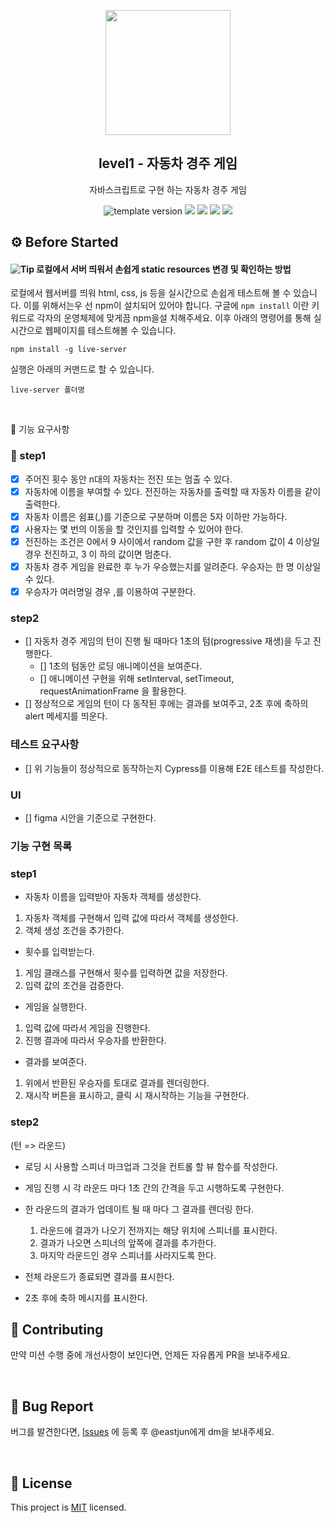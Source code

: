 <p align="middle" >
  <img width="200px;" src="https://user-images.githubusercontent.com/50367798/106415730-2645a280-6493-11eb-876c-ef7172652261.png"/>
</p>
<h2 align="middle">level1 - 자동차 경주 게임</h2>
<p align="middle">자바스크립트로 구현 하는 자동차 경주 게임</p>
<p align="middle">
  <img src="https://img.shields.io/badge/version-1.0.0-blue?style=flat-square" alt="template version"/>
  <img src="https://img.shields.io/badge/language-html-red.svg?style=flat-square"/>
  <img src="https://img.shields.io/badge/language-css-blue.svg?style=flat-square"/>
  <img src="https://img.shields.io/badge/language-js-yellow.svg?style=flat-square"/>
  <img src="https://img.shields.io/badge/license-MIT-brightgreen.svg?style=flat-square"/>
</p>

## ⚙️ Before Started

#### <img alt="Tip" src="https://img.shields.io/static/v1.svg?label=&message=Tip&style=flat-square&color=673ab8"> 로컬에서 서버 띄워서 손쉽게 static resources 변경 및 확인하는 방법

로컬에서 웹서버를 띄워 html, css, js 등을 실시간으로 손쉽게 테스트해 볼 수 있습니다. 이를 위해서는우
선 npm이 설치되어 있어야 합니다. 구글에 `npm install` 이란 키워드로 각자의 운영체제에 맞게끔 npm을설
치해주세요. 이후 아래의 명령어를 통해 실시간으로 웹페이지를 테스트해볼 수 있습니다.

```
npm install -g live-server
```

실행은 아래의 커맨드로 할 수 있습니다.

```
live-server 폴더명
```

<br>

🎯 기능 요구사항

### 🎯 step1

- [x] 주어진 횟수 동안 n대의 자동차는 전진 또는 멈출 수 있다.
- [x] 자동차에 이름을 부여할 수 있다. 전진하는 자동차를 출력할 때 자동차 이름을 같이 출력한다.
- [x] 자동차 이름은 쉼표(,)를 기준으로 구분하며 이름은 5자 이하만 가능하다.
- [x] 사용자는 몇 번의 이동을 할 것인지를 입력할 수 있어야 한다.
- [x] 전진하는 조건은 0에서 9 사이에서 random 값을 구한 후 random 값이 4 이상일 경우 전진하고, 3 이
      하의 값이면 멈춘다.
- [x] 자동차 경주 게임을 완료한 후 누가 우승했는지를 알려준다. 우승자는 한 명 이상일 수 있다.
- [x] 우승자가 여러명일 경우 ,를 이용하여 구분한다.

### step2

- [] 자동차 경주 게임의 턴이 진행 될 때마다 1초의 텀(progressive 재생)을 두고 진행한다.
  - [] 1초의 텀동안 로딩 애니메이션을 보여준다.
  - [] 애니메이션 구현을 위해 setInterval, setTimeout, requestAnimationFrame 을 활용한다.
- [] 정상적으로 게임의 턴이 다 동작된 후에는 결과를 보여주고, 2초 후에 축하의 alert 메세지를 띄운다.

### 테스트 요구사항

- [] 위 기능들이 정상적으로 동작하는지 Cypress를 이용해 E2E 테스트를 작성한다.

### UI

- [] figma 시안을 기준으로 구현한다.

### 기능 구현 목록

### step1

- 자동차 이름을 입력받아 자동차 객체를 생성한다.

1. 자동차 객체를 구현해서 입력 값에 따라서 객체를 생성한다.
2. 객체 생성 조건을 추가한다.

- 횟수를 입력받는다.

1. 게임 클래스를 구현해서 횟수를 입력하면 값을 저장한다.
2. 입력 값의 조건을 검증한다.

- 게임을 실행한다.

1. 입력 값에 따라서 게임을 진행한다.
2. 진행 결과에 따라서 우승자를 반환한다.

- 결과를 보여준다.

1. 위에서 반환된 우승자를 토대로 결과를 렌더링한다.
2. 재시작 버튼을 표시하고, 클릭 시 재시작하는 기능을 구현한다.

### step2

(턴 => 라운드)

- 로딩 시 사용할 스피너 마크업과 그것을 컨트롤 할 뷰 함수를 작성한다.

- 게임 진행 시 각 라운드 마다 1초 간의 간격을 두고 시행하도록 구현한다.

- 한 라운드의 결과가 업데이트 될 때 마다 그 결과를 렌더링 한다.

  1. 라운드에 결과가 나오기 전까지는 해당 위치에 스피너를 표시한다.
  2. 결과가 나오면 스피너의 앞쪽에 결과를 추가한다.
  3. 마지막 라운드인 경우 스피너를 사라지도록 한다.

- 전체 라운드가 종료되면 결과를 표시한다.

- 2초 후에 축하 메시지를 표시한다.

## 👏 Contributing

만약 미션 수행 중에 개선사항이 보인다면, 언제든 자유롭게 PR을 보내주세요.

<br>

## 🐞 Bug Report

버그를 발견한다면, [Issues](https://github.com/woowacourse/javascript-racingcar/issues) 에 등록 후
@eastjun에게 dm을 보내주세요.

<br>

## 📝 License

This project is [MIT](https://github.com/woowacourse/javascript-racingcar/blob/main/LICENSE)
licensed.

